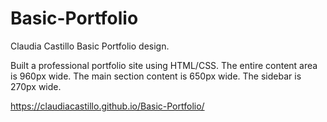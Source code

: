 # Basic-Portfolio

Claudia Castillo Basic Portfolio design.

Built a professional portfolio site using HTML/CSS. 
The entire content area is 960px wide. The main section content is 650px wide. The sidebar is 270px wide.

https://claudiacastillo.github.io/Basic-Portfolio/
